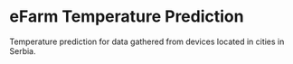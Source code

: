 # eFarm Temperature Prediction
 Temperature prediction for data gathered from devices located in cities in Serbia.
